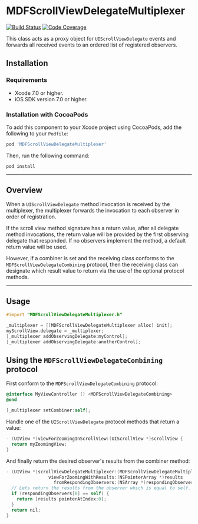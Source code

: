 # MDFScrollViewDelegateMultiplexer
[![Build Status](https://travis-ci.org/material-foundation/material-scrollview-delegate-multiplexer-ios.svg?branch=develop)](https://travis-ci.org/material-foundation/material-scrollview-delegate-multiplexer-ios?branch=develop)
[![Code Coverage](https://codecov.io/gh/material-foundation/material-scrollview-delegate-multiplexer-ios/branch/develop/graph/badge.svg)](http://codecov.io/github/material-foundation/material-scrollview-delegate-multiplexer-ios?branch=develop)

This class acts as a proxy object for `UIScrollViewDelegate` events and forwards all received
events to an ordered list of registered observers.

## Installation

### Requirements

- Xcode 7.0 or higher.
- iOS SDK version 7.0 or higher.

### Installation with CocoaPods

To add this component to your Xcode project using CocoaPods, add the following to your `Podfile`:

~~~ bash
pod 'MDFScrollViewDelegateMultiplexer'
~~~

Then, run the following command:

~~~ bash
pod install
~~~

- - -

## Overview

When a `UIScrollViewDelegate` method invocation is received by the multiplexer, the multiplexer
forwards the invocation to each observer in order of registration.

If the scroll view method signature has a return value, after all delegate method invocations,
the return value will be provided by the first observing delegate that responded. If no
observers implement the method, a default return value will be used.

However, if a combiner is set and the receiving class conforms to the
`MDFScrollViewDelegateCombining` protocol, then the receiving class can designate which result
value to return via the use of the optional protocol methods.

- - -


## Usage

```objectivec
#import "MDFScrollViewDelegateMultiplexer.h"

_multiplexer = [[MDFScrollViewDelegateMultiplexer alloc] init];
myScrollView.delegate = _multiplexer;
[_multiplexer addObservingDelegate:myControl];
[_multiplexer addObservingDelegate:anotherControl];
```

## Using the `MDFScrollViewDelegateCombining` protocol

First conform to the `MDFScrollViewDelegateCombining` protocol:

```objectivec
@interface MyViewController () <MDFScrollViewDelegateCombining>
@end

[_multiplexer setCombiner:self];
```

Handle one of the `UIScrollViewDelegate` protocol methods that return a value:

```objectivec
- (UIView *)viewForZoomingInScrollView:(UIScrollView *)scrollView {
  return myZoomingView;
}
```

And finally return the desired observer's results from the combiner method:

```objectivec
- (UIView *)scrollViewDelegateMultiplexer:(MDFScrollViewDelegateMultiplexer *)multiplexer
                viewForZoomingWithResults:(NSPointerArray *)results
                  fromRespondingObservers:(NSArray *)respondingObservers {
  // Lets return the results from the observer which is equal to self.
  if (respondingObservers[0] == self) {
    return [results pointerAtIndex:0];
  }
  return nil;
}
```
